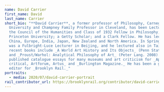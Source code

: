 ```yaml
---
name: David Carrier
first_name: David
last_name: Carrier
short_bio: "**David Carrier**, a former professor of Philosophy, Carnegie Mellon
  University and Champney Family Professor in Cleveland, has been Lecturer in
  the Council of the Humanities and Class of 1932 Fellow in Philosophy,
  Princeton University; a Getty Scholar; and a Clark Fellow. He has lectured in
  China, Europe, India, Japan, New Zealand and North America. In Spring, 2009 he
  was a Fulbright-Luce Lecturer in Beijing, and he lectured also in Taiwan. His
  recent books include _A World Art History and Its Objects_ (Penn State. 2008)
  and _Proust/Warhol: Analytical Philosophy of Art_ (Peter Lang. 2008). He has
  published catalogue essays for many museums and art criticism for _Apollo, art
  critical, Artforum, Artus_ and _Burlington Magazine._ He has been a guest
  editor for _Brooklyn Rail._"
portraits:
  - media: 2020/07/david-carrier-portrait
rail_contributor_url: https://brooklynrail.org/contributor/david-carrier
---
```

